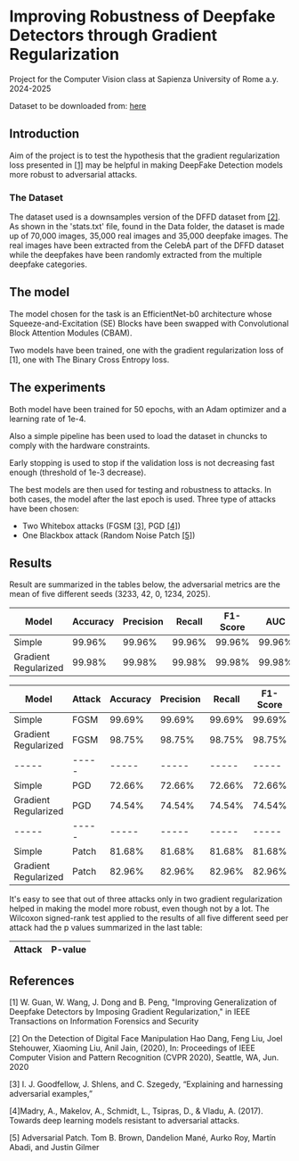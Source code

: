# Improving Robustness of Deepfake Detectors through Gradient Regularization

Project for the Computer Vision class at Sapienza University of Rome a.y. 2024-2025

Dataset to be downloaded from: [here](https://drive.google.com/file/d/1d1T8XpJcvee6GxS5VnwlCKsRkSfNmvh9/view?usp=sharing)
## Introduction
Aim of the project is to test the hypothesis that the gradient regularization loss presented in [[1]](https://ieeexplore.ieee.org/document/10516609)
may be helpful in making DeepFake Detection models more robust to adversarial attacks. 

### The Dataset 

The dataset used is a downsamples version of the DFFD dataset from [[2]](https://arxiv.org/pdf/1910.01717). As shown in the 'stats.txt' file, found in the Data folder, the dataset is made up of 70,000 images, 35,000 real images and 35,000 deepfake images. The real images have been extracted from the CelebA part of the DFFD dataset while the deepfakes have been randomly extracted from the multiple deepfake categories. 

## The model

The model chosen for the task is an EfficientNet-b0 architecture whose Squeeze-and-Excitation (SE) Blocks have been swapped with Convolutional Block Attention Modules (CBAM).

Two models have been trained, one with the gradient regularization loss of [1], one with The Binary Cross Entropy loss.

## The experiments
Both model have been trained for 50 epochs, with an Adam optimizer and a learning rate of 1e-4.

Also a simple pipeline has been used to load the dataset in chuncks to comply with the hardware constraints. 

Early stopping is used to stop if the validation loss is not decreasing fast enough (threshold of 1e-3 decrease). 

The best models are then used for testing and robustness to attacks. In both cases, the model after the last epoch is used. Three type of attacks have been chosen:     
- Two Whitebox attacks (FGSM [[3]](https://arxiv.org/abs/1412.6572v3), PGD [[4]](https://arxiv.org/abs/1706.06083))
- One Blackbox attack (Random Noise Patch [[5]](https://arxiv.org/abs/1712.09665))

## Results

Result are summarized in the tables below, the adversarial metrics are the mean of five different seeds (3233, 42, 0, 1234, 2025).


|Model| Accuracy | Precision | Recall | F1-Score | AUC |
|-----|-----|-----|-----|-----|-----|
Simple | 99.96% | 99.96% | 99.96% | 99.96% | 99.96% | 99
Gradient Regularized | 99.98% | 99.98% | 99.98% | 99.98% | 99.98% |

|Model |Attack | Accuracy | Precision | Recall | F1-Score  | AUC  |
|-----|-----|-----|-----|-----|-----|-----|
Simple | FGSM | 99.69% | 99.69% | 99.69% | 99.69% | 99.69% |
Gradient Regularized | FGSM | 98.75% | 98.75% | 98.75% | 98.75% | 98.75% |
|-----|-----|-----|-----|-----|-----|-----|
Simple | PGD | 72.66% | 72.66% | 72.66% | 72.66% | 72.66% |
Gradient Regularized | PGD | 74.54% | 74.54% |74.54% |74.54% |74.54% |
|-----|-----|-----|-----|-----|-----|-----|
Simple | Patch | 81.68% | 81.68% | 81.68% | 81.68% | 81.68% |
Gradient Regularized | Patch | 82.96% | 82.96% | 82.96% | 82.96% | 82.96% |

It's easy to see that out of three attacks only in two gradient regularization helped in making the model more robust, even though not by a lot. The Wilcoxon signed-rank test applied to the results of all five different seed per attack had the p values summarized in the last table:

|Attack| P-value |
|-----|-----|
## References

[1] W. Guan, W. Wang, J. Dong and B. Peng, "Improving Generalization of Deepfake Detectors by Imposing Gradient Regularization," in IEEE Transactions on Information Forensics and Security

[2] On the Detection of Digital Face Manipulation Hao Dang, Feng Liu, Joel Stehouwer, Xiaoming Liu, Anil
Jain, (2020), In: Proceedings of IEEE Computer Vision and Pattern Recognition (CVPR 2020), Seattle,
WA, Jun. 2020

[3] I. J. Goodfellow, J. Shlens, and C. Szegedy, “Explaining and harnessing adversarial examples,”

[4]Madry, A., Makelov, A., Schmidt, L., Tsipras, D., & Vladu, A. (2017). Towards deep learning models resistant to adversarial attacks.

[5] Adversarial Patch. Tom B. Brown, Dandelion Mané, Aurko Roy, Martín Abadi, and Justin Gilmer
